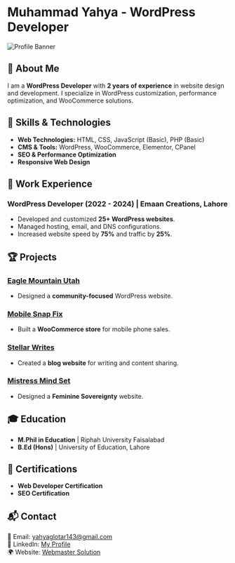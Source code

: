 # Muhammad Yahya - WordPress Developer

![Profile Banner](https://via.placeholder.com/1200x400?text=Muhammad+Yahya+Portfolio)

## 🚀 About Me
I am a **WordPress Developer** with **2 years of experience** in website design and development. I specialize in WordPress customization, performance optimization, and WooCommerce solutions.

## 🔧 Skills & Technologies
- **Web Technologies:** HTML, CSS, JavaScript (Basic), PHP (Basic)
- **CMS & Tools:** WordPress, WooCommerce, Elementor, CPanel
- **SEO & Performance Optimization**
- **Responsive Web Design**

## 💼 Work Experience
### WordPress Developer (2022 - 2024) | Emaan Creations, Lahore
- Developed and customized **25+ WordPress websites**.
- Managed hosting, email, and DNS configurations.
- Increased website speed by **75%** and traffic by **25%**.

## 🏆 Projects
### [Eagle Mountain Utah](https://yourhomeyourrealtor.com/)
- Designed a **community-focused** WordPress website.

### [Mobile Snap Fix](https://trigger.bond/mobilesnapfix/)
- Built a **WooCommerce store** for mobile phone sales.

### [Stellar Writes](https://stellarwrites.com/)
- Created a **blog website** for writing and content sharing.

### [Mistress Mind Set](https://trigger.bond/mistressmindset/)
- Designed a **Feminine Sovereignty** website.

## 🎓 Education
- **M.Phil in Education** | Riphah University Faisalabad
- **B.Ed (Hons)** | University of Education, Lahore

## 📜 Certifications
- **Web Developer Certification**
- **SEO Certification**

## 📬 Contact
📧 Email: [yahyaglotar143@gmail.com](mailto:yahyaglotar143@gmail.com)  
🔗 LinkedIn: [My Profile](http://linkedin.com/in/yahya-glotar-12b340118/)  
🌍 Website: [Webmaster Solution](#)  
